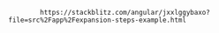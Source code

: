 

            https://stackblitz.com/angular/jxxlggybaxo?file=src%2Fapp%2Fexpansion-steps-example.html

